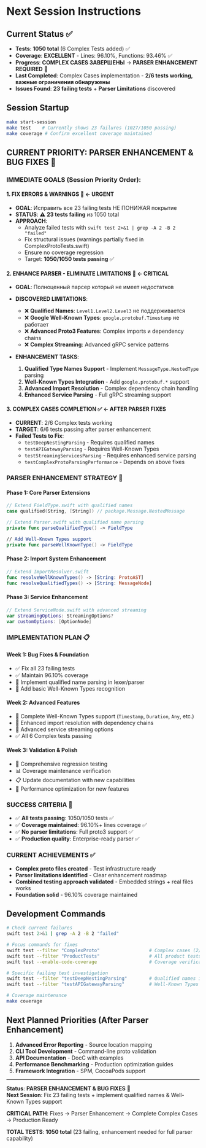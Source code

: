 # Next Session Instructions

## Current Status ✅
- **Tests**: **1050 total** (6 Complex Tests added) ✅
- **Coverage**: **EXCELLENT** - Lines: 96.10%, Functions: 93.46% ✅  
- **Progress**: **COMPLEX CASES ЗАВЕРШЕНЫ** → **PARSER ENHANCEMENT REQUIRED** 🔧
- **Last Completed**: Complex Cases implementation - **2/6 tests working, важные ограничения обнаружены**
- **Issues Found**: **23 failing tests** + **Parser Limitations** discovered

## Session Startup
```bash
make start-session
make test    # Currently shows 23 failures (1027/1050 passing)
make coverage # Confirm excellent coverage maintained
```

## **CURRENT PRIORITY**: PARSER ENHANCEMENT & BUG FIXES 🔧

### **IMMEDIATE GOALS** (Session Priority Order):

#### **1. FIX ERRORS & WARNINGS** 🚨 **← URGENT**
- **GOAL**: Исправить все 23 failing tests НЕ ПОНИЖАЯ покрытие
- **STATUS**: ⚠️ **23 tests failing** из 1050 total
- **APPROACH**: 
  - Analyze failed tests with `swift test 2>&1 | grep -A 2 -B 2 "failed"`
  - Fix structural issues (warnings partially fixed in ComplexProtoTests.swift)
  - Ensure no coverage regression
  - Target: **1050/1050 tests passing** ✅

#### **2. ENHANCE PARSER - ELIMINATE LIMITATIONS** 🔧 **← CRITICAL**
- **GOAL**: Полноценный парсер который не имеет недостатков
- **DISCOVERED LIMITATIONS**:
  - ❌ **Qualified Names**: `Level1.Level2.Level3` не поддерживается
  - ❌ **Google Well-Known Types**: `google.protobuf.Timestamp` не работает
  - ❌ **Advanced Proto3 Features**: Complex imports и dependency chains
  - ❌ **Complex Streaming**: Advanced gRPC service patterns

- **ENHANCEMENT TASKS**:
  1. **Qualified Type Names Support** - Implement `MessageType.NestedType` parsing
  2. **Well-Known Types Integration** - Add `google.protobuf.*` support
  3. **Advanced Import Resolution** - Complex dependency chain handling
  4. **Enhanced Service Parsing** - Full gRPC streaming support

#### **3. COMPLEX CASES COMPLETION** ✅ **← AFTER PARSER FIXES**
- **CURRENT**: 2/6 Complex tests working
- **TARGET**: 6/6 tests passing after parser enhancement
- **Failed Tests to Fix**:
  - `testDeepNestingParsing` - Requires qualified names
  - `testAPIGatewayParsing` - Requires Well-Known Types
  - `testStreamingServicesParsing` - Requires enhanced service parsing
  - `testComplexProtoParsingPerformance` - Depends on above fixes

### **PARSER ENHANCEMENT STRATEGY** 🔧

#### **Phase 1: Core Parser Extensions**
```swift
// Extend FieldType.swift with qualified names
case qualified(String, [String]) // package.Message.NestedMessage

// Extend Parser.swift with qualified name parsing
private func parseQualifiedType() -> FieldType

// Add Well-Known Types support
private func parseWellKnownType() -> FieldType
```

#### **Phase 2: Import System Enhancement**
```swift
// Extend ImportResolver.swift
func resolveWellKnownTypes() -> [String: ProtoAST]
func resolveQualifiedTypes() -> [String: MessageNode]
```

#### **Phase 3: Service Enhancement**
```swift
// Extend ServiceNode.swift with advanced streaming
var streamingOptions: StreamingOptions?
var customOptions: [OptionNode]
```

### **IMPLEMENTATION PLAN** 📋

#### **Week 1: Bug Fixes & Foundation**
- ✅ Fix all 23 failing tests
- ✅ Maintain 96.10% coverage
- 🔧 Implement qualified name parsing in lexer/parser
- 🔧 Add basic Well-Known Types recognition

#### **Week 2: Advanced Features**
- 🔧 Complete Well-Known Types support (`Timestamp`, `Duration`, `Any`, etc.)
- 🔧 Enhanced import resolution with dependency chains
- 🔧 Advanced service streaming options
- ✅ All 6 Complex tests passing

#### **Week 3: Validation & Polish**
- 🧪 Comprehensive regression testing
- 📊 Coverage maintenance verification
- 📋 Update documentation with new capabilities
- 🚀 Performance optimization for new features

### **SUCCESS CRITERIA** 🎯
- ✅ **All tests passing**: 1050/1050 tests ✅
- ✅ **Coverage maintained**: 96.10%+ lines coverage ✅
- ✅ **No parser limitations**: Full proto3 support ✅
- ✅ **Production quality**: Enterprise-ready parser ✅

### **CURRENT ACHIEVEMENTS** ✅
- **Complex proto files created** - Test infrastructure ready
- **Parser limitations identified** - Clear enhancement roadmap
- **Combined testing approach validated** - Embedded strings + real files works
- **Foundation solid** - 96.10% coverage maintained

## Development Commands
```bash
# Check current failures
swift test 2>&1 | grep -A 2 -B 2 "failed"

# Focus commands for fixes
swift test --filter "ComplexProto"                  # Complex cases (2/6 working)
swift test --filter "ProductTests"                  # All product tests
swift test --enable-code-coverage                   # Coverage verification

# Specific failing test investigation
swift test --filter "testDeepNestingParsing"        # Qualified names issue
swift test --filter "testAPIGatewayParsing"         # Well-Known Types issue

# Coverage maintenance
make coverage
```

## Next Planned Priorities (After Parser Enhancement)
1. **Advanced Error Reporting** - Source location mapping
2. **CLI Tool Development** - Command-line proto validation
3. **API Documentation** - DocC with examples
4. **Performance Benchmarking** - Production optimization guides
5. **Framework Integration** - SPM, CocoaPods support

---
**Status**: **PARSER ENHANCEMENT & BUG FIXES** 🔧  
**Next Session**: Fix 23 failing tests + implement qualified names & Well-Known Types support

**CRITICAL PATH**: Fixes → Parser Enhancement → Complete Complex Cases → Production Ready

**TOTAL TESTS**: **1050 total** (23 failing, enhancement needed for full parser capability)
